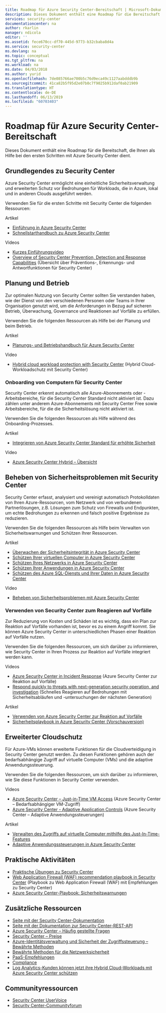 ```yaml
---
title: Roadmap für Azure Security Center-Bereitschaft | Microsoft-Dokumentation
description: Dieses Dokument enthält eine Roadmap für die Bereitschaft zur Nutzung von Azure Security Center.
services: security-center
documentationcenter: na
author: rkarlin
manager: ndicola
editor: ''
ms.assetid: fece670cc-df70-445d-9773-b32cbaba8d4a
ms.service: security-center
ms.devlang: na
ms.topic: conceptual
ms.tgt_pltfrm: na
ms.workload: na
ms.date: 04/03/2018
ms.author: yurid
ms.openlocfilehash: 7de085766ae700b5c76d9eca49c1127aabdddb9b
ms.sourcegitcommit: 41ca82b5f95d2e07b0c7f9025b912daf0ab21909
ms.translationtype: HT
ms.contentlocale: de-DE
ms.lasthandoff: 06/13/2019
ms.locfileid: "60703403"
---
```

# <a name="azure-security-center-readiness-roadmap"></a>Roadmap für Azure Security Center-Bereitschaft
Dieses Dokument enthält eine Roadmap für die Bereitschaft, die Ihnen als Hilfe bei den ersten Schritten mit Azure Security Center dient.

## <a name="understanding-security-center"></a>Grundlegendes zu Security Center
Azure Security Center ermöglicht eine einheitliche Sicherheitsverwaltung und erweiterten Schutz vor Bedrohungen für Workloads, die in Azure, lokal und in anderen Clouds ausgeführt werden. 

Verwenden Sie für die ersten Schritte mit Security Center die folgenden Ressourcen:

Artikel
* [Einführung in Azure Security Center](https://docs.microsoft.com/azure/security-center/security-center-intro)
* [Schnellstarthandbuch zu Azure Security Center](https://docs.microsoft.com/azure/security-center/security-center-get-started)

Videos
* [Kurzes Einführungsvideo](https://azure.microsoft.com/resources/videos/introduction-to-azure-security-center/)
* [Overview of Security Center Prevention, Detection and Response Capabilities](https://azure.microsoft.com/resources/videos/azurecon-2015-new-azure-security-center-helps-you-prevent-detect-and-respond-to-threats/) (Übersicht über Präventions-, Erkennungs- und Antwortfunktionen für Security Center)

## <a name="planning-and-operations"></a>Planung und Betrieb
Zur optimalen Nutzung von Security Center sollten Sie verstanden haben, wie der Dienst von den verschiedenen Personen oder Teams in Ihrer Organisation genutzt wird, um die Anforderungen in Bezug auf sicheren Betrieb, Überwachung, Governance und Reaktionen auf Vorfälle zu erfüllen.

Verwenden Sie die folgenden Ressourcen als Hilfe bei der Planung und beim Betrieb.


Artikel
* [Planungs- und Betriebshandbuch für Azure Security Center](https://docs.microsoft.com/azure/security-center/security-center-planning-and-operations-guide)

Video
* [Hybrid cloud workload protection with Security Center](https://mva.microsoft.com/training-courses/hybrid-cloud-workload-protection-with-azure-security-center-18173?l=X4WqTA3jE_1106218965) (Hybrid Cloud-Workloadschutz mit Security Center)

### <a name="onboarding-computers-to-security-center"></a>Onboarding von Computern für Security Center
Security Center erkennt automatisch alle Azure-Abonnements oder -Arbeitsbereiche, für die Security Center Standard nicht aktiviert ist. Dazu zählen unter anderem Azure-Abonnements mit Security Center Free sowie Arbeitsbereiche, für die die Sicherheitslösung nicht aktiviert ist.

Verwenden Sie die folgenden Ressourcen als Hilfe während des Onboarding-Prozesses.

Artikel
* [Integrieren von Azure Security Center Standard für erhöhte Sicherheit](https://docs.microsoft.com/azure/security-center/security-center-onboarding)

Video
* [Azure Security Center Hybrid – Übersicht](https://youtu.be/NMa4L_M597k)

## <a name="mitigating-security-issues-using-security-center"></a>Beheben von Sicherheitsproblemen mit Security Center
Security Center erfasst, analysiert und vereinigt automatisch Protokolldaten von Ihren Azure-Ressourcen, vom Netzwerk und von verbundenen Partnerlösungen, z.B. Lösungen zum Schutz von Firewalls und Endpunkten, um echte Bedrohungen zu erkennen und falsch positive Ergebnisse zu reduzieren.

Verwenden Sie die folgenden Ressourcen als Hilfe beim Verwalten von Sicherheitswarnungen und Schützen Ihrer Ressourcen.

Artikel    
* [Überwachen der Sicherheitsintegrität in Azure Security Center](https://docs.microsoft.com/azure/security-center/security-center-monitoring)
* [Schützen Ihrer virtuellen Computer in Azure Security Center](https://docs.microsoft.com/azure/security-center/security-center-virtual-machine-recommendations)
* [Schützen Ihres Netzwerks in Azure Security Center](https://docs.microsoft.com/azure/security-center/security-center-network-recommendations)
* [Schützen Ihrer Anwendungen in Azure Security Center](https://docs.microsoft.com/azure/security-center/security-center-application-recommendations)
* [Schützen des Azure SQL-Diensts und Ihrer Daten in Azure Security Center](https://docs.microsoft.com/azure/security-center/security-center-sql-service-recommendations)


Video   
* [Beheben von Sicherheitsproblemen mit Azure Security Center](https://channel9.msdn.com/Blogs/Azure-Security-Videos/Mitigating-Security-Issues-using-Azure-Security-Center)

### <a name="security-center-for-incident-response"></a>Verwenden von Security Center zum Reagieren auf Vorfälle
Zur Reduzierung von Kosten und Schäden ist es wichtig, dass ein Plan zur Reaktion auf Vorfälle vorhanden ist, bevor es zu einem Angriff kommt. Sie können Azure Security Center in unterschiedlichen Phasen einer Reaktion auf Vorfälle nutzen.

Verwenden Sie die folgenden Ressourcen, um sich darüber zu informieren, wie Security Center in Ihren Prozess zur Reaktion auf Vorfälle integriert werden kann.

Videos  
* [Azure Security Center in Incident Response](https://channel9.msdn.com/Blogs/Azure-Security-Videos/Azure-Security-Center-in-Incident-Response) (Azure Security Center zur Reaktion auf Vorfälle)
* [Respond quickly to threats with next-generation security operation, and investigation](https://youtu.be/e8iFCz5RM4g) (Schnelles Reagieren auf Bedrohungen mit Sicherheitsabläufen und -untersuchungen der nächsten Generation)

Artikel    
* [Verwenden von Azure Security Center zur Reaktion auf Vorfälle](https://docs.microsoft.com/azure/security-center/security-center-incident-response)
* [Sicherheitsplaybook in Azure Security Center (Vorschauversion)](https://docs.microsoft.com/azure/security-center/security-center-playbooks)

## <a name="advanced-cloud-defense"></a>Erweiterter Cloudschutz

Für Azure-VMs können erweiterte Funktionen für die Cloudverteidigung in Security Center genutzt werden. Zu diesen Funktionen gehören auch der bedarfsabhängige Zugriff auf virtuelle Computer (VMs) und die adaptive Anwendungssteuerung.

Verwenden Sie die folgenden Ressourcen, um sich darüber zu informieren, wie Sie diese Funktionen in Security Center verwenden.

Videos  
* [Azure Security Center – Just-in-Time VM Access](https://youtu.be/UOQb2FcdQnU) (Azure Security Center – Bedarfsabhängiger VM-Zugriff)
* [Azure Security Center - Adaptive Application Controls](https://youtu.be/wWWekI1Y9ck) (Azure Security Center – Adaptive Anwendungssteuerungen)

Artikel    
* [Verwalten des Zugriffs auf virtuelle Computer mithilfe des Just-In-Time-Features](https://docs.microsoft.com/azure/security-center/security-center-just-in-time)
* [Adaptive Anwendungssteuerungen in Azure Security Center](https://docs.microsoft.com/azure/security-center/security-center-adaptive-application)

## <a name="hands-on-activities"></a>Praktische Aktivitäten

* [Praktische Übungen zu Security Center](https://www.microsoft.com/handsonlabs/SelfPacedLabs/?storyGuid=78871abf-6f35-4aa0-840f-d801f5cdbd72)
* [Web Application Firewall (WAF) recommendation playbook in Security Center](https://gallery.technet.microsoft.com/ASC-Playbook-Protect-38bd47ff) (Playbook zu Web Application Firewall (WAF) mit Empfehlungen zu Security Center)
* [Azure Security Center-Playbook: Sicherheitswarnungen](https://gallery.technet.microsoft.com/Azure-Security-Center-f621a046)

## <a name="additional-resources"></a>Zusätzliche Ressourcen
* [Seite mit der Security Center-Dokumentation](https://docs.microsoft.com/azure/security-center/)
* [Seite mit der Dokumentation zur Security Center-REST-API](https://msdn.microsoft.com/library/mt704034.aspx)
* [Azure Security Center – Häufig gestellte Fragen](https://docs.microsoft.com/azure/security-center/security-center-faq)
* [Security Center – Preise](https://azure.microsoft.com/pricing/details/security-center/)
* [Azure-Identitätsverwaltung und Sicherheit der Zugriffssteuerung – Bewährte Methoden](https://docs.microsoft.com/azure/security/azure-security-identity-management-best-practices)
* [Bewährte Methoden für die Netzwerksicherheit](https://docs.microsoft.com/azure/security/azure-security-network-security-best-practices)
* [PaaS-Empfehlungen](https://docs.microsoft.com/azure/security/security-paas-deployments)
* [Compliance](https://www.microsoft.com/en-us/trustcenter/compliance/due-diligence-checklist)
* [Log Analytics-Kunden können jetzt ihre Hybrid Cloud-Workloads mit Azure Security Center schützen](https://blogs.technet.microsoft.com/msoms/2017/09/25/oms-customers-can-now-use-azure-security-center-to-protect-their-hybrid-cloud-workloads/)

## <a name="community-resources"></a>Communityressourcen

* [Security Center UserVoice](https://feedback.azure.com/forums/347535-azure-security-center)
* [Security Center-Communityforum](https://social.msdn.microsoft.com/Forums/azure/en-US/home?forum=AzureSecurityCenter)



